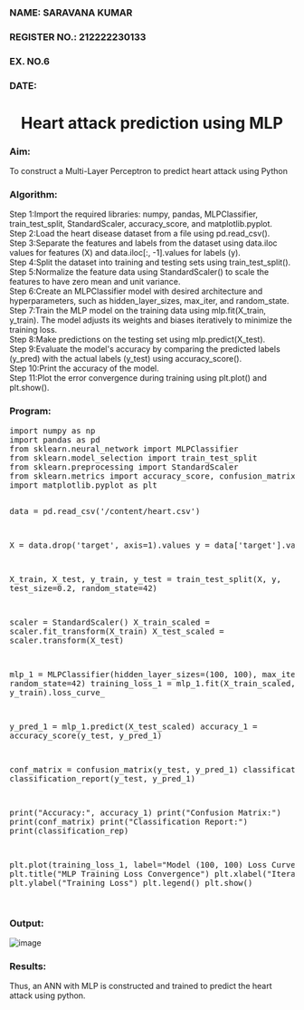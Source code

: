 <H3>NAME: SARAVANA KUMAR</H3>
<H3>REGISTER NO.: 212222230133</H3>
<H3>EX. NO.6</H3>
<H3>DATE:</H3>
<H1 ALIGN =CENTER>Heart attack prediction using MLP</H1>
<H3>Aim:</H3>  To construct a  Multi-Layer Perceptron to predict heart attack using Python
<H3>Algorithm:</H3>
Step 1:Import the required libraries: numpy, pandas, MLPClassifier, train_test_split, StandardScaler, accuracy_score, and matplotlib.pyplot.<BR>
Step 2:Load the heart disease dataset from a file using pd.read_csv().<BR>
Step 3:Separate the features and labels from the dataset using data.iloc values for features (X) and data.iloc[:, -1].values for labels (y).<BR>
Step 4:Split the dataset into training and testing sets using train_test_split().<BR>
Step 5:Normalize the feature data using StandardScaler() to scale the features to have zero mean and unit variance.<BR>
Step 6:Create an MLPClassifier model with desired architecture and hyperparameters, such as hidden_layer_sizes, max_iter, and random_state.<BR>
Step 7:Train the MLP model on the training data using mlp.fit(X_train, y_train). The model adjusts its weights and biases iteratively to minimize the training loss.<BR>
Step 8:Make predictions on the testing set using mlp.predict(X_test).<BR>
Step 9:Evaluate the model's accuracy by comparing the predicted labels (y_pred) with the actual labels (y_test) using accuracy_score().<BR>
Step 10:Print the accuracy of the model.<BR>
Step 11:Plot the error convergence during training using plt.plot() and plt.show().<BR>
<H3>Program: </H3>
<pre>
import numpy as np
import pandas as pd
from sklearn.neural_network import MLPClassifier
from sklearn.model_selection import train_test_split
from sklearn.preprocessing import StandardScaler
from sklearn.metrics import accuracy_score, confusion_matrix, classification_report
import matplotlib.pyplot as plt

data = pd.read_csv('/content/heart.csv')

X = data.drop('target', axis=1).values 
y = data['target'].values

X_train, X_test, y_train, y_test = train_test_split(X, y, test_size=0.2, random_state=42)

scaler = StandardScaler()
X_train_scaled = scaler.fit_transform(X_train)
X_test_scaled = scaler.transform(X_test)

mlp_1 = MLPClassifier(hidden_layer_sizes=(100, 100), max_iter=1000, random_state=42)
training_loss_1 = mlp_1.fit(X_train_scaled, y_train).loss_curve_

y_pred_1 = mlp_1.predict(X_test_scaled)
accuracy_1 = accuracy_score(y_test, y_pred_1)

conf_matrix = confusion_matrix(y_test, y_pred_1)
classification_rep = classification_report(y_test, y_pred_1)

print("Accuracy:", accuracy_1)
print("Confusion Matrix:")
print(conf_matrix)
print("Classification Report:")
print(classification_rep)

plt.plot(training_loss_1, label="Model (100, 100) Loss Curve")
plt.title("MLP Training Loss Convergence")
plt.xlabel("Iteration")
plt.ylabel("Training Loss")
plt.legend()
plt.show()

</pre>
<H3>Output:</H3>

![image](https://github.com/user-attachments/assets/01176927-b65a-4023-af60-daa8b958b9c8)

<H3>Results:</H3>
Thus, an ANN with MLP is constructed and trained to predict the heart attack using python.

